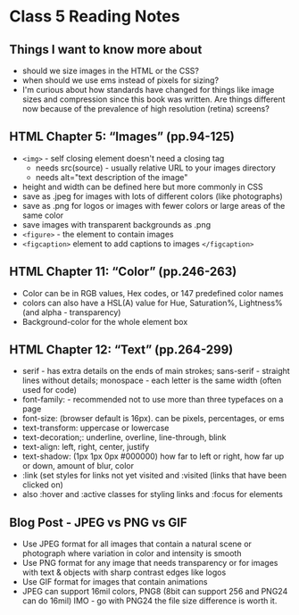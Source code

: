# Class 5 Reading Notes

## Things I want to know more about

- should we size images in the HTML or the CSS?
- when should we use ems instead of pixels for sizing?
- I'm curious about how standards have changed for things like image sizes and compression since this book was written. Are things different now because of the prevalence of high resolution (retina) screens?

## HTML Chapter 5: “Images” (pp.94-125)

- `<img>` -  self closing element doesn't need a closing tag
  - needs src(source) - usually relative URL to your images directory
  - needs alt="text description of the image"
- height and width can be defined here but more commonly in CSS
- save as .jpeg for images with lots of different colors (like photographs)
- save as .png for logos or images with fewer colors or large areas of the same color
- save images with transparent backgrounds as .png
- `<figure>` - the element to contain images
- `<figcaption>` element to add captions to images `</figcaption>`

## HTML Chapter 11: “Color” (pp.246-263)

- Color can be in RGB values, Hex codes, or 147 predefined color names
- colors can also have a HSL(A) value for Hue, Saturation%, Lightness% (and alpha - transparency)
- Background-color for the whole element box

## HTML Chapter 12: “Text” (pp.264-299)

- serif - has extra details on the ends of main strokes; sans-serif - straight lines without details; monospace - each letter is the same width (often used for code)
- font-family: - recommended not to use more than three typefaces on a page
- font-size: (browser default is 16px). can be pixels, percentages, or ems
- text-transform: uppercase or lowercase
- text-decoration;: underline, overline, line-through, blink
- text-align: left, right, center, justify
- text-shadow: (1px 1px 0px #000000) how far to left or right, how far up or down, amount of blur, color
- :link (set styles for links not yet visited and :visited (links that have been clicked on)
- also :hover and :active classes for styling links and :focus for elements 

## Blog Post - JPEG vs PNG vs GIF

- Use JPEG format for all images that contain a natural scene or photograph where variation in color and intensity is smooth
- Use PNG format for any image that needs transparency or for images with text & objects with sharp contrast edges like logos
- Use GIF format for images that contain animations
- JPEG can support 16mil colors, PNG8 (8bit can support 256 and PNG24 can do 16mil) IMO - go with PNG24 the file size difference is worth it.
